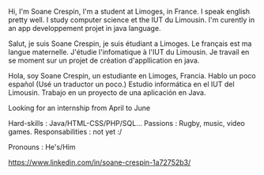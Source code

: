 Hi, I'm Soane Crespin, I'm a student at Limoges, in France.                                  I speak english pretty well.
I study computer science et the IUT du Limousin.
I'm curently in an app developpement projet in java language.

Salut, je suis Soane Crespin, je suis étudiant a Limoges.                                    Le français est ma langue maternelle.
J'étudie l'infomatique à l'IUT du Limousin.
Je travail en se moment sur un projet de création d'appllication en java.

Hola, soy Soane Crespin, un estudiante en Limoges, Francia.                                  Hablo un poco español (Usé un traductor un poco.)
Estudio informática en el IUT del Limousin.
Trabajo en un proyecto de una aplicación en Java.



Looking for an internship from April to June

Hard-skills : Java/HTML-CSS/PHP/SQL...
Passions : Rugby, music, video games.
Responsabilities : not yet :/

Pronouns : He's/Him

https://www.linkedin.com/in/soane-crespin-1a72752b3/

<!---
SCrespin/SCrespin is a ✨ special ✨ repository because its `README.md` (this file) appears on your GitHub profile.
You can click the Preview link to take a look at your changes.
--->
